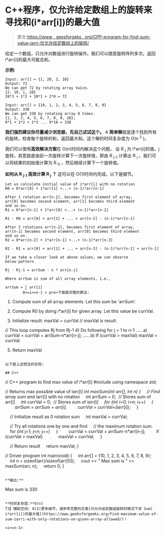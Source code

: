 # C++程序，仅允许给定数组上的旋转来寻找和(i*arr[i])的最大值

> 原文:[https://www . geesforgeks . org/CPP-program-for-find-sum-value-iarri-仅允许给定数组上的旋转/](https://www.geeksforgeeks.org/cpp-program-for-find-maximum-value-of-sum-iarri-with-only-rotations-on-given-array-allowed/)

给定一个数组，只允许对数组进行旋转操作。我们可以随意旋转阵列多次。返回 i*arr[i]的最大可能总和。

**示例:**

```
Input: arr[] = {1, 20, 2, 10}
Output: 72
We can get 72 by rotating array twice.
{2, 10, 1, 20}
20*3 + 1*2 + 10*1 + 2*0 = 72

Input: arr[] = {10, 1, 2, 3, 4, 5, 6, 7, 8, 9}
Output: 330
We can get 330 by rotating array 9 times.
{1, 2, 3, 4, 5, 6, 7, 8, 9, 10};
0*1 + 1*2 + 2*3 ... 9*10 = 330
```

**我们强烈建议你尽量减少浏览器，先自己试试这个。**
A **简单解**就是逐个找到所有的旋转，检查每个旋转的和，返回最大和。这个解的时间复杂度为 O(n <sup>2</sup> )。

我们可以使用**高效解决方案**在 O(n)时间内解决这个问题。
设 R <sub>j</sub> 为 i*arr[i]的值，j 旋转。其思路是由前一次旋转计算下一次旋转值，即由 R <sub>j-1</sub> 计算出 R <sub>j</sub> 。我们可以将结果的初始值计算为 R <sub>0</sub> ，然后继续计算下一个旋转值。

**如何从 R <sub>j-1</sub> 高效计算 R <sub>j</sub> ？**
这可以在 O(1)时间内完成。以下是细节。

```
Let us calculate initial value of i*arr[i] with no rotation
R0 = 0*arr[0] + 1*arr[1] +...+ (n-1)*arr[n-1]

After 1 rotation arr[n-1], becomes first element of array, 
arr[0] becomes second element, arr[1] becomes third element
and so on.
R1 = 0*arr[n-1] + 1*arr[0] +...+ (n-1)*arr[n-2]

R1 - R0 = arr[0] + arr[1] + ... + arr[n-2] - (n-1)*arr[n-1]

After 2 rotations arr[n-2], becomes first element of array, 
arr[n-1] becomes second element, arr[0] becomes third element
and so on.
R2 = 0*arr[n-2] + 1*arr[n-1] +...+ (n-1)*arr[n-3]

R2 - R1 = arr[0] + arr[1] + ... + arr[n-3] - (n-1)*arr[n-2] + arr[n-1]

If we take a closer look at above values, we can observe 
below pattern

Rj - Rj-1 = arrSum - n * arr[n-j]

Where arrSum is sum of all array elements, i.e., 

arrSum = ∑ arr[i]
        0<=i<=n-1 < pre>下面是完整的算法:

```
1) Compute sum of all array elements. Let this sum be 'arrSum'.

2) Compute R0 by doing i*arr[i] for given array. 
   Let this value be currVal.

3) Initialize result: maxVal = currVal // maxVal is result.

// This loop computes Rj from  Rj-1 
4) Do following for j = 1 to n-1
......a) currVal = currVal + arrSum-n*arr[n-j];
......b) If (currVal > maxVal)
            maxVal = currVal   

5) Return maxVal
```

以下是上述想法的实现:

## C++

```
// C++ program to find max value of i*arr[i]
#include <iostream>
using namespace std;

// Returns max possible value of i*arr[i]
int maxSum(int arr[], int n)
{
    // Find array sum and i*arr[i] with no rotation
    int arrSum = 0;  // Stores sum of arr[i]
    int currVal = 0;  // Stores sum of i*arr[i]
    for (int i=0; i<n; i++)
    {
        arrSum = arrSum + arr[i];
        currVal = currVal+(i*arr[i]);
    }

    // Initialize result as 0 rotation sum
    int maxVal = currVal;

    // Try all rotations one by one and find
    // the maximum rotation sum.
    for (int j=1; j<n; j++)
    {
        currVal = currVal + arrSum-n*arr[n-j];
        if (currVal > maxVal)
            maxVal = currVal;
    }

    // Return result
    return maxVal;
}

// Driver program
int main(void)
{
    int arr[] = {10, 1, 2, 3, 4, 5, 6, 7, 8, 9};
    int n = sizeof(arr)/sizeof(arr[0]);
    cout << "
Max sum is " << maxSum(arr, n);
    return 0;
}
```

**输出:**

```
Max sum is 330
```

**时间复杂度:**O(n)
T3】辅助空间: O(1)更多细节，请参考完整的文章[只允许给定数组旋转的情况下求 Sum( i*arr[i])的最大值](https://www.geeksforgeeks.org/find-maximum-value-of-sum-iarri-with-only-rotations-on-given-array-allowed/)！

=i<=n-1>
```